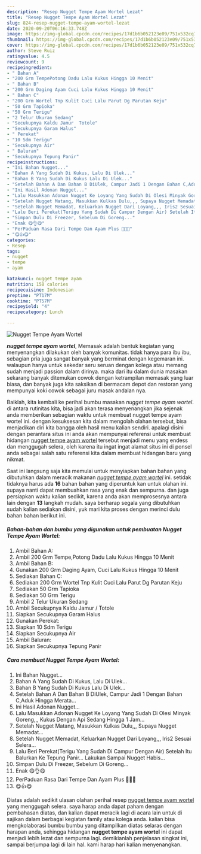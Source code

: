 ```yaml
---
description: "Resep Nugget Tempe Ayam Wortel Lezat"
title: "Resep Nugget Tempe Ayam Wortel Lezat"
slug: 824-resep-nugget-tempe-ayam-wortel-lezat
date: 2020-09-20T06:16:33.748Z
image: https://img-global.cpcdn.com/recipes/17d1b6b052123e09/751x532cq70/nugget-tempe-ayam-wortel-foto-resep-utama.jpg
thumbnail: https://img-global.cpcdn.com/recipes/17d1b6b052123e09/751x532cq70/nugget-tempe-ayam-wortel-foto-resep-utama.jpg
cover: https://img-global.cpcdn.com/recipes/17d1b6b052123e09/751x532cq70/nugget-tempe-ayam-wortel-foto-resep-utama.jpg
author: Steve Ruiz
ratingvalue: 4.5
reviewcount: 9
recipeingredient:
- " Bahan A"
- "200 Grm TempePotong Dadu Lalu Kukus Hingga 10 Menit"
- " Bahan B"
- "200 Grm Daging Ayam Cuci Lalu Kukus Hingga 10 Menit"
- " Bahan C"
- "200 Grm Wortel Tnp Kulit Cuci Lalu Parut Dg Parutan Keju"
- "50 Grm Tapioka"
- "50 Grm Terigu"
- "2 Telur Ukuran Sedang"
- "Secukupnya Kaldu Jamur  Totole"
- "Secukupnya Garam Halus"
- " Perekat"
- "10 Sdm Terigu"
- "Secukupnya Air"
- " Baluran"
- "Secukupnya Tepung Panir"
recipeinstructions:
- "Ini Bahan Nugget..."
- "Bahan A Yang Sudah Di Kukus, Lalu Di Ulek..."
- "Bahan B Yang Sudah Di Kukus Lalu Di Ulek..."
- "Setelah Bahan A Dan Bahan B DiUlek, Campur Jadi 1 Dengan Bahan C,Aduk Hingga Merata..."
- "Ini Hasil Adonan Nugget..."
- "Lalu Masukkan Adonan Nugget Ke Loyang Yang Sudah Di Olesi Minyak Goreng,,, Kukus Dengan Api Sedang Hingga 1 Jam..."
- "Setelah Nugget Matang, Masukkan Kulkas Dulu,,, Supaya Nugget Memadat..."
- "Setelah Nugget Memadat, Keluarkan Nugget Dari Loyang,,, Iris2 Sesuai Selera..."
- "Lalu Beri Perekat(Terigu Yang Sudah Di Campur Dengan Air) Setelah Itu Balurkan Ke Tepung Panir... Lakukan Sampai Nugget Habis..."
- "Simpan Dulu Di Freezer, Sebelum Di Goreng..."
- "Enak 😋👌😋"
- "PerPaduan Rasa Dari Tempe Dan Ayam Plus 🥕🥕🥕"
- "😋👍😋"
categories:
- Resep
tags:
- nugget
- tempe
- ayam

katakunci: nugget tempe ayam 
nutrition: 158 calories
recipecuisine: Indonesian
preptime: "PT17M"
cooktime: "PT57M"
recipeyield: "4"
recipecategory: Lunch

---
```



![Nugget Tempe Ayam Wortel](https://img-global.cpcdn.com/recipes/17d1b6b052123e09/751x532cq70/nugget-tempe-ayam-wortel-foto-resep-utama.jpg)

<b><i>nugget tempe ayam wortel</i></b>, Memasak adalah bentuk kegiatan yang menyenangkan dilakukan oleh banyak komunitas. tidak hanya para ibu ibu, sebagian pria juga sangat banyak yang berminat dengan kegemaran ini. walaupun hanya untuk sekedar seru seruan dengan kolega atau memang sudah menjadi passion dalam dirinya. maka dari itu dalam dunia masakan sekarang banyak ditemukan cowok dengan ketrampilan memasak yang luar biasa, dan banyak juga kita saksikan di bermacam depot dan restoran yang mempunyai koki cowok sebagai juru masak andalan nya.

Baiklah, kita kembali ke perihal bumbu masakan <i>nugget tempe ayam wortel</i>. di antara rutinitas kita, bisa jadi akan terasa menyenangkan jika sejenak anda memberikan sebagian waktu untuk membuat nugget tempe ayam wortel ini. dengan kesuksesan kita dalam mengolah olahan tersebut, bisa menjadikan diri kita bangga oleh hasil menu kalian sendiri. apalagi disini dengan perantara situs ini anda akan mempunyai referensi untuk membuat hidangan <u>nugget tempe ayam wortel</u> tersebut menjadi menu yang endess dan menggugah selera, oleh karena itu ingat ingat alamat situs ini di ponsel anda sebagai salah satu referensi kita dalam membuat hidangan baru yang nikmat.




Saat ini langsung saja kita memulai untuk menyiapkan bahan bahan yang dibutuhkan dalam meracik makanan <u><i>nugget tempe ayam wortel</i></u> ini. setidak tidaknya harus ada <b>16</b> bahan bahan yang diperuntuk kan untuk olahan ini. supaya nanti dapat membuahkan rasa yang enak dan sempurna. dan juga persiapkan waktu kalian sedikit, karena anda akan memprosesnya antara lain dengan <b>13</b> langkah mudah. saya berharap segala yang dibutuhkan sudah kalian sediakan disini, yuk mari kita proses dengan merinci dulu bahan bahan berikut ini.

<!--inarticleads1-->

##### Bahan-bahan dan bumbu yang digunakan untuk pembuatan Nugget Tempe Ayam Wortel:

1. Ambil  Bahan A:
1. Ambil 200 Grm Tempe,Potong Dadu Lalu Kukus Hingga 10 Menit
1. Ambil  Bahan B:
1. Gunakan 200 Grm Daging Ayam, Cuci Lalu Kukus Hingga 10 Menit
1. Sediakan  Bahan C:
1. Sediakan 200 Grm Wortel Tnp Kulit Cuci Lalu Parut Dg Parutan Keju
1. Sediakan 50 Grm Tapioka
1. Sediakan 50 Grm Terigu
1. Ambil 2 Telur Ukuran Sedang
1. Ambil Secukupnya Kaldu Jamur / Totole
1. Siapkan Secukupnya Garam Halus
1. Gunakan  Perekat:
1. Siapkan 10 Sdm Terigu
1. Siapkan Secukupnya Air
1. Ambil  Baluran:
1. Siapkan Secukupnya Tepung Panir




<!--inarticleads2-->

##### Cara membuat Nugget Tempe Ayam Wortel:

1. Ini Bahan Nugget...
1. Bahan A Yang Sudah Di Kukus, Lalu Di Ulek...
1. Bahan B Yang Sudah Di Kukus Lalu Di Ulek...
1. Setelah Bahan A Dan Bahan B DiUlek, Campur Jadi 1 Dengan Bahan C,Aduk Hingga Merata...
1. Ini Hasil Adonan Nugget...
1. Lalu Masukkan Adonan Nugget Ke Loyang Yang Sudah Di Olesi Minyak Goreng,,, Kukus Dengan Api Sedang Hingga 1 Jam...
1. Setelah Nugget Matang, Masukkan Kulkas Dulu,,, Supaya Nugget Memadat...
1. Setelah Nugget Memadat, Keluarkan Nugget Dari Loyang,,, Iris2 Sesuai Selera...
1. Lalu Beri Perekat(Terigu Yang Sudah Di Campur Dengan Air) Setelah Itu Balurkan Ke Tepung Panir... Lakukan Sampai Nugget Habis...
1. Simpan Dulu Di Freezer, Sebelum Di Goreng...
1. Enak 😋👌😋
1. PerPaduan Rasa Dari Tempe Dan Ayam Plus 🥕🥕🥕
1. 😋👍😋




Diatas adalah sedikit ulasan olahan perihal resep <u>nugget tempe ayam wortel</u> yang menggugah selera. saya harap anda dapat paham dengan pembahasan diatas, dan kalian dapat meracik lagi di acara lain untuk di sajikan dalam berbagai kegiatan family atau kolega anda. kalian bisa mengkolaborasi bumbu bumbu yang ditampilkan diatas selaras dengan harapan anda, sehingga hidangan <b>nugget tempe ayam wortel</b> ini dapat menjadi lebih lezat dan sempurna lagi. demikianlah penjelasan singkat ini, sampai berjumpa lagi di lain hal. kami harap hari kalian menyenangkan.
